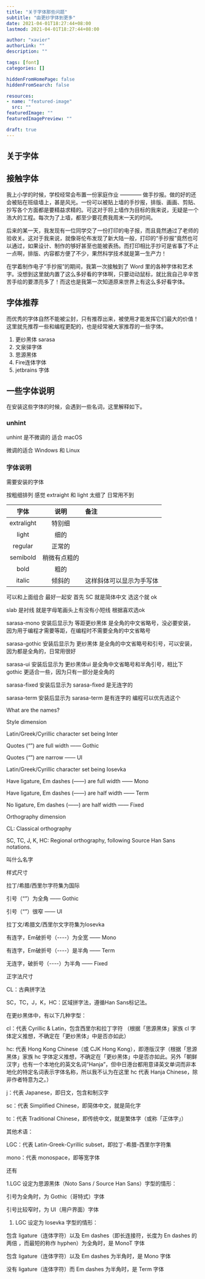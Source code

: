 ```yaml
---
title: "关于字体那些问题"
subtitle: "由更纱字体到更多"
date: 2021-04-01T18:27:44+08:00
lastmod: 2021-04-01T18:27:44+08:00

author: "xavier"
authorLink: ""
description: ""

tags: [font]
categories: []

hiddenFromHomePage: false
hiddenFromSearch: false

resources:
- name: "featured-image"
  src: ""
featuredImage: ""
featuredImagePreview: ""

draft: true
---
```


<!--more-->

## 关于字体

## 接触字体

我上小学的时候，学校经常会布置一份家庭作业 ———— 做手抄报。做的好的还会被贴在班级墙上，甚是风光。一份可以被贴上墙的手抄报，排版、画画、剪贴、抄写各个方面都是要精益求精的。可这对于将上墙作为目标的我来说，无疑是一个浩大的工程。每次为了上墙，都至少要花费我周末一天的时间。

后来的某一天，我发现有一位同学交了一份打印的电子报，而且竟然通过了老师的验收关。这对于我来说，就像哥伦布发现了新大陆一般，打印的“手抄报”竟然也可以通过，如果设计、制作的够好甚至也能被表扬。而打印相比手抄可是省事了不止一点啊，排版、内容都方便了不少，果然科学技术就是第一生产力！

在学着制作电子“手抄报”的期间，我第一次接触到了 Word 里的各种字体和艺术字。没想到这里就内置了这么多好看的字体啊，只要动动鼠标，就比我自己辛辛苦苦手绘的要漂亮多了！而这也是我第一次知道原来世界上有这么多好看字体。

## 字体推荐

而优秀的字体自然不能被尘封，只有推荐出来，被使用才能发挥它们最大的价值！这里就先推荐一些和编程更配的，也是经常被大家推荐的一些字体。

1. 更纱黑体 sarasa
2. 文泉驿字体
3. 思源黑体
4. Fire连体字体
5. jetbrains 字体

## 一些字体说明

在安装这些字体的时候，会遇到一些名词，这里解释如下。

### unhint

unhint 是不微调的 适合 macOS

微调的适合 Windows 和 Linux

### 字体说明

需要安装的字体

按粗细排列 感觉 extraight 和 light 太细了 日常用不到

| 字体 | 说明 | 备注 |
| :---: | :---: | :--- |
| extralight | 特别细 |  |
| light | 细的 |  |
| regular | 正常的 |  |
| semibold | 稍微有点粗的 |  |
| bold | 粗的 |  |
| italic | 倾斜的 | 这样斜体可以显示为手写体 |

可以和上面组合 最好一起安
首先 SC 就是简体中文 选这个就 ok

slab 是衬线 就是字母笔画头上有没有小短线 根据喜欢选ok

sarasa-mono 安装后显示为 等距更纱黑体 是全角的中文省略号，没必要安装，因为用于编程才需要等距，在编程时不需要全角的中文省略号

sarasa-gothic 安装后显示为 更纱黑体 是全角的中文省略号和引号，可以安装，因为都是全角的，日常用很好

sarasa-ui 安装后显示为 更纱黑体ui 是全角中文省略号和半角引号，相比下 gothic 更适合一些，因为只有一部分是全角的

sarasa-fixed 安装后显示为 sarasa-fixed 是无连字的

sarasa-term 安装后显示为 sarasa-term 是有连字的 编程可以优先选这个

What are the names?

Style dimension

Latin/Greek/Cyrillic character set being Inter

Quotes (“”) are full width —— Gothic

Quotes (“”) are narrow —— UI

Latin/Greek/Cyrillic character set being Iosevka

Have ligature, Em dashes (——) are full width —— Mono

Have ligature, Em dashes (——) are half width —— Term

No ligature, Em dashes (——) are half width —— Fixed

Orthography dimension

CL: Classical orthography

SC, TC, J, K, HC: Regional orthography, following Source Han Sans notations.

叫什么名字

样式尺寸

拉丁/希腊/西里尔字符集为国际

引号（“”）为全角 —— Gothic

引号（“”）很窄 —— UI

拉丁文/希腊文/西里尔文字符集为Iosevka

有连字，Em破折号（----）为全宽 —— Mono

有连字，Em破折号（----）是半角 —— Term

无连字，破折号（----）为半角 —— Fixed

正字法尺寸

CL：古典拼字法

SC，TC，J，K，HC：区域拼字法，遵循Han Sans标记法。

在更纱黑体中，有以下几种字型：

cl：代表 Cyrillic & Latin，包含西里尔和拉丁字符  （根据「思源黑体」家族 cl 字体定义推想，不确定在「更纱黑体」中是否亦如此）

hc: 代表 Hong Kong Chinese（或 CJK Hong Kong），即港版汉字（根据「思源黑体」家族 hc 字体定义推想，不确定在「更纱黑体」中是否亦如此。另外「朝鲜汉字」也有一个本地化的英文名词“Hanja”，但中日港台都用意译英文单词而非本地化的特定名词表示字体名称，所以我不认为在这里 hc 代表 Hanja Chinese，除非作者特意为之。）

j：代表 Japanese，即日文，包含和制汉字

sc：代表 Simplified Chinese，即简体中文，就是简化字

tc：代表 Traditional Chinese，即传统中文，就是繁体字（或称「正体字」）

其他术语：

LGC：代表 Latin-Greek-Cyrillic subset，即拉丁-希腊-西里尔字符集

mono：代表 monospace，即等宽字体

还有

1.LGC 设定为思源黑体（Noto Sans / Source Han Sans）字型的情形：

引号为全角时，为 Gothic（哥特式）字体

引号比较窄时，为 UI（用户界面）字体

1. LGC 设定为 losevka 字型的情形：

包含 ligature（连体字符）以及 Em dashes（即长连接符，长度为 En dashes 的两倍 ，而最短的称作 hyphen）为全角时，是 MonoT 字体

包含 ligature（连体字符）以及 Em dashes 为半角时，是 Mono 字体

没有 ligature（连体字符）而 Em dashes 为半角时，是 Term 字体

